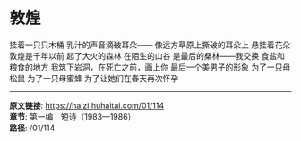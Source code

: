 # 敦煌

挂着一只只木桶
乳汁的声音滴破耳朵——
像远方草原上撕破的耳朵上
悬挂着花朵
敦煌是千年以前
起了大火的森林
在陌生的山谷
是最后的桑林——我交换
食盐和粮食的地方
我筑下岩洞，在死亡之前，画上你
最后一个美男子的形象
为了一只母松鼠
为了一只母蜜蜂
为了让她们在春天再次怀孕

---

**原文链接**: https://haizi.huhaitai.com/01/114  
**章节**: 第一编　短诗（1983—1986）  
**路径**: /01/114
